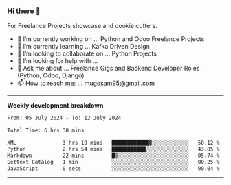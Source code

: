 ### Hi there 👋 



For Freelance Projects showcase and cookie cutters.

- 🔭 I’m currently working on ... Python and Odoo Freelance Projects
- 🌱 I’m currently learning ... Kafka Driven Design
- 👯 I’m looking to collaborate on ... Python Projects
- 🤔 I’m looking for help with ...
- 💬 Ask me about ... Freelance Gigs and Backend Developer Roles (Python, Odoo, Django)
- 📫 How to reach me: ... mugosam95@gmail.com
---------
**Weekly development breakdown**
<!--START_SECTION:waka-->

```txt
From: 05 July 2024 - To: 12 July 2024

Total Time: 6 hrs 38 mins

XML               3 hrs 19 mins   ████████████▓░░░░░░░░░░░░   50.12 %
Python            2 hrs 54 mins   ███████████░░░░░░░░░░░░░░   43.85 %
Markdown          22 mins         █▒░░░░░░░░░░░░░░░░░░░░░░░   05.74 %
Gettext Catalog   1 min           ░░░░░░░░░░░░░░░░░░░░░░░░░   00.25 %
JavaScript        0 secs          ░░░░░░░░░░░░░░░░░░░░░░░░░   00.04 %
```

<!--END_SECTION:waka-->

----------


